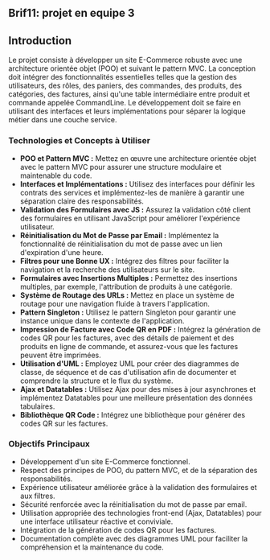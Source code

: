 ## Brif11: projet en equipe 3

## Introduction

Le projet consiste à développer un site E-Commerce robuste avec une architecture orientée objet (POO) et suivant le pattern MVC. La conception doit intégrer des fonctionnalités essentielles telles que la gestion des utilisateurs, des rôles, des paniers, des commandes, des produits, des catégories, des factures, ainsi qu'une table intermédiaire entre produit et commande appelée CommandLine. Le développement doit se faire en utilisant des interfaces et leurs implémentations pour séparer la logique métier dans une couche service.

### Technologies et Concepts à Utiliser

- **POO et Pattern MVC :** Mettez en œuvre une architecture orientée objet avec le pattern MVC pour assurer une structure modulaire et maintenable du code.
- **Interfaces et Implémentations :** Utilisez des interfaces pour définir les contrats des services et implémentez-les de manière à garantir une séparation claire des responsabilités.
- **Validation des Formulaires avec JS :** Assurez la validation côté client des formulaires en utilisant JavaScript pour améliorer l'expérience utilisateur.
- **Réinitialisation du Mot de Passe par Email :** Implémentez la fonctionnalité de réinitialisation du mot de passe avec un lien d'expiration d'une heure.
- **Filtres pour une Bonne UX :** Intégrez des filtres pour faciliter la navigation et la recherche des utilisateurs sur le site.
- **Formulaires avec Insertions Multiples :** Permettez des insertions multiples, par exemple, l'attribution de produits à une catégorie.
- **Système de Routage des URLs :** Mettez en place un système de routage pour une navigation fluide à travers l'application.
- **Pattern Singleton :** Utilisez le pattern Singleton pour garantir une instance unique dans le contexte de l'application.
- **Impression de Facture avec Code QR en PDF :** Intégrez la génération de codes QR pour les factures, avec des détails de paiement et des produits en ligne de commande, et assurez-vous que les factures peuvent être imprimées.
- **Utilisation d'UML :** Employez UML pour créer des diagrammes de classe, de séquence et de cas d'utilisation afin de documenter et comprendre la structure et le flux du système.
- **Ajax et Datatables :** Utilisez Ajax pour des mises à jour asynchrones et implémentez Datatables pour une meilleure présentation des données tabulaires.
- **Bibliothèque QR Code :** Intégrez une bibliothèque pour générer des codes QR sur les factures.

### Objectifs Principaux

- Développement d'un site E-Commerce fonctionnel.
- Respect des principes de POO, du pattern MVC, et de la séparation des responsabilités.
- Expérience utilisateur améliorée grâce à la validation des formulaires et aux filtres.
- Sécurité renforcée avec la réinitialisation du mot de passe par email.
- Utilisation appropriée des technologies front-end (Ajax, Datatables) pour une interface utilisateur réactive et conviviale.
- Intégration de la génération de codes QR pour les factures.
- Documentation complète avec des diagrammes UML pour faciliter la compréhension et la maintenance du code.


